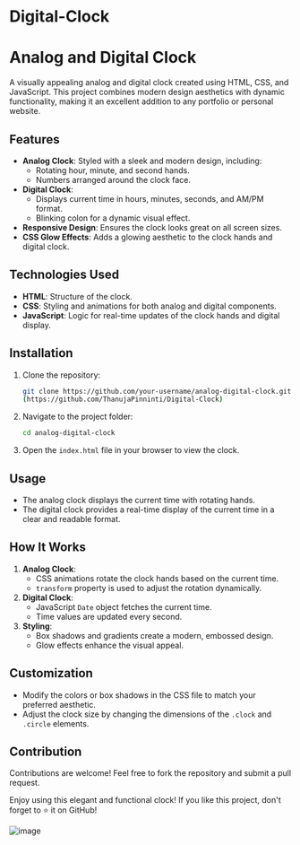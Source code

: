 # Digital-Clock
# Analog and Digital Clock

A visually appealing analog and digital clock created using HTML, CSS, and JavaScript. This project combines modern design aesthetics with dynamic functionality, making it an excellent addition to any portfolio or personal website.

## Features

- **Analog Clock**: Styled with a sleek and modern design, including:
  - Rotating hour, minute, and second hands.
  - Numbers arranged around the clock face.
- **Digital Clock**:
  - Displays current time in hours, minutes, seconds, and AM/PM format.
  - Blinking colon for a dynamic visual effect.
- **Responsive Design**: Ensures the clock looks great on all screen sizes.
- **CSS Glow Effects**: Adds a glowing aesthetic to the clock hands and digital clock.

## Technologies Used

- **HTML**: Structure of the clock.
- **CSS**: Styling and animations for both analog and digital components.
- **JavaScript**: Logic for real-time updates of the clock hands and digital display.

## Installation

1. Clone the repository:
   ```bash
   git clone https://github.com/your-username/analog-digital-clock.git
   (https://github.com/ThanujaPinninti/Digital-Clock)
   ```
2. Navigate to the project folder:
   ```bash
   cd analog-digital-clock
   ```
3. Open the `index.html` file in your browser to view the clock.

## Usage

- The analog clock displays the current time with rotating hands.
- The digital clock provides a real-time display of the current time in a clear and readable format.

## How It Works

1. **Analog Clock**:
   - CSS animations rotate the clock hands based on the current time.
   - `transform` property is used to adjust the rotation dynamically.
2. **Digital Clock**:
   - JavaScript `Date` object fetches the current time.
   - Time values are updated every second.
3. **Styling**:
   - Box shadows and gradients create a modern, embossed design.
   - Glow effects enhance the visual appeal.


## Customization

- Modify the colors or box shadows in the CSS file to match your preferred aesthetic.
- Adjust the clock size by changing the dimensions of the `.clock` and `.circle` elements.

## Contribution

Contributions are welcome! Feel free to fork the repository and submit a pull request.


Enjoy using this elegant and functional clock! If you like this project, don't forget to ⭐ it on GitHub!

![image](https://github.com/user-attachments/assets/4bd3878c-ab09-4cec-b1fc-388cd22cf9b3)
